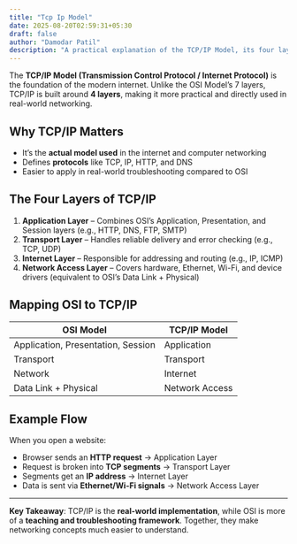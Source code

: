 ```yaml
---
title: "Tcp Ip Model"
date: 2025-08-20T02:59:31+05:30
draft: false
author: "Damodar Patil"
description: "A practical explanation of the TCP/IP Model, its four layers, and how it maps to the OSI Model."
---
```

The **TCP/IP Model (Transmission Control Protocol / Internet Protocol)** is the foundation of the modern internet. Unlike the OSI Model’s 7 layers, TCP/IP is built around **4 layers**, making it more practical and directly used in real-world networking.  

## Why TCP/IP Matters
- It’s the **actual model used** in the internet and computer networking  
- Defines **protocols** like TCP, IP, HTTP, and DNS  
- Easier to apply in real-world troubleshooting compared to OSI  

## The Four Layers of TCP/IP
1. **Application Layer** – Combines OSI’s Application, Presentation, and Session layers (e.g., HTTP, DNS, FTP, SMTP)  
2. **Transport Layer** – Handles reliable delivery and error checking (e.g., TCP, UDP)  
3. **Internet Layer** – Responsible for addressing and routing (e.g., IP, ICMP)  
4. **Network Access Layer** – Covers hardware, Ethernet, Wi-Fi, and device drivers (equivalent to OSI’s Data Link + Physical)  

## Mapping OSI to TCP/IP
| OSI Model            | TCP/IP Model        |
|----------------------|---------------------|
| Application, Presentation, Session | Application |
| Transport            | Transport |
| Network              | Internet |
| Data Link + Physical | Network Access |

## Example Flow
When you open a website:
- Browser sends an **HTTP request** → Application Layer  
- Request is broken into **TCP segments** → Transport Layer  
- Segments get an **IP address** → Internet Layer  
- Data is sent via **Ethernet/Wi-Fi signals** → Network Access Layer  

---

**Key Takeaway**: TCP/IP is the **real-world implementation**, while OSI is more of a **teaching and troubleshooting framework**. Together, they make networking concepts much easier to understand.
